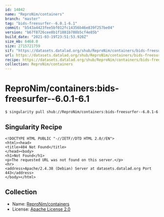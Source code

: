 ```yaml
---
id: 14042
name: "ReproNim/containers"
branch: "master"
tag: "bids-freesurfer--6.0.1-6.1"
commit: "b543a4423fee5bf012fc14356b46e839f257be04"
version: "b67f8726cee8b1f1881b788b5cf4e85b"
build_date: "2021-03-19T23:51:53.920Z"
size_mb: 6468.0
size: 2715721759
sif: "https://datasets.datalad.org/shub/ReproNim/containers/bids-freesurfer--6.0.1-6.1/2021-03-19-b543a442-b67f8726/b67f8726cee8b1f1881b788b5cf4e85b.sif"
url: https://datasets.datalad.org/shub/ReproNim/containers/bids-freesurfer--6.0.1-6.1/2021-03-19-b543a442-b67f8726/
recipe: https://datasets.datalad.org/shub/ReproNim/containers/bids-freesurfer--6.0.1-6.1/2021-03-19-b543a442-b67f8726/Singularity
collection: ReproNim/containers
---
```


# ReproNim/containers:bids-freesurfer--6.0.1-6.1

```bash
$ singularity pull shub://ReproNim/containers:bids-freesurfer--6.0.1-6.1
```

## Singularity Recipe

```singularity
<!DOCTYPE HTML PUBLIC "-//IETF//DTD HTML 2.0//EN">
<html><head>
<title>404 Not Found</title>
</head><body>
<h1>Not Found</h1>
<p>The requested URL was not found on this server.</p>
<hr>
<address>Apache/2.4.38 (Debian) Server at datasets.datalad.org Port 443</address>
</body></html>
```

## Collection

 - Name: [ReproNim/containers](https://github.com/ReproNim/containers)
 - License: [Apache License 2.0](https://api.github.com/licenses/apache-2.0)

